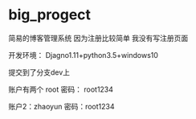 # big_progect
简易的博客管理系统
因为注册比较简单 我没有写注册页面

开发环境： Djagno1.11+python3.5+windows10

提交到了分支dev上

账户有两个 root  密码： root1234

账户2：zhaoyun   密码：root1234
